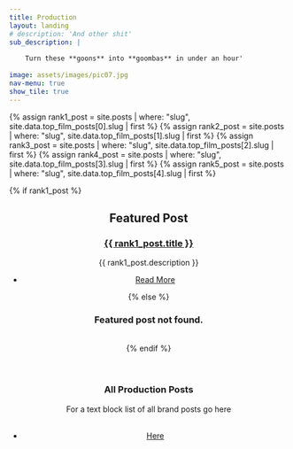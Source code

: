 ```yaml
---
title: Production
layout: landing
# description: 'And other shit'
sub_description: |
    
    Turn these **goons** into **goombas** in under an hour'
    
image: assets/images/pic07.jpg
nav-menu: true
show_tile: true
---
```


{% assign rank1_post = site.posts | where: "slug", site.data.top_film_posts[0].slug | first %}
{% assign rank2_post = site.posts | where: "slug", site.data.top_film_posts[1].slug | first %}
{% assign rank3_post = site.posts | where: "slug", site.data.top_film_posts[2].slug | first %}
{% assign rank4_post = site.posts | where: "slug", site.data.top_film_posts[3].slug | first %}
{% assign rank5_post = site.posts | where: "slug", site.data.top_film_posts[4].slug | first %}



<div id="main">
    <!-- Other sections of your landing page -->

<section id="one">
    <div class="inner">
        {% if rank1_post %}
            <header class="major">
                <h2>Featured Post</h2>
                    <h3><a href="{{ rank1_post.url | prepend: site.baseurl }}">{{ rank1_post.title }}</a></h3>
				<article>
                <p>{{ rank1_post.description }}</p>
                <ul class="actions">
                    <li><a href="{{ rank1_post.url | prepend: site.baseurl }}" class="button">Read More</a></li>
                </ul>
            </article>
        {% else %}
        <article>
            <h3><p>Featured post not found.</p></h3>
            <br>
            </article>
        {% endif %}
        </div>
        </section>



<!-- Three -->
<section id="three" class="spotlights">
	<div class="inner">
		<header class="major">
			<h3>All Production Posts</h3>
		<p> For a text block list of all brand posts go here<br><br>
		<ul class="actions">
			<li><a href="generic.html" class="button next">Here</a></li>



